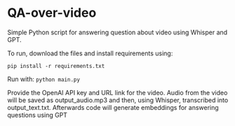 # QA-over-video
Simple Python script for answering question about video using Whisper and GPT. 

To run, download the files and install requirements using:

```pip install -r requirements.txt```

Run with:
```python main.py```

Provide the OpenAI API key and URL link for the video. Audio from the video will be saved as output_audio.mp3 and then, using Whisper, transcribed into output_text.txt. Afterwards code will generate embeddings for answering questions using GPT
